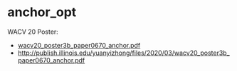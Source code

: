 # anchor_opt

WACV 20 Poster:

- [wacv20_poster3b_paper0670_anchor.pdf](wacv20_poster3b_paper0670_anchor.pdf)
- http://publish.illinois.edu/yuanyizhong/files/2020/03/wacv20_poster3b_paper0670_anchor.pdf
